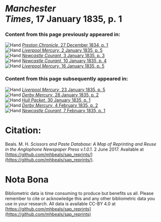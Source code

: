 # *Manchester Times*, 17 January 1835, p. 1  
  
### Content from this page previously appeared in:  
![Hand](http://scissorsandpaste.net/wp-content/uploads/2017/06/smallhandpointer.png) [*Preston Chronicle*, 27 December 1834, p. 1](https://mhbeals.github.io/sap_html/Preston-Chronicle/Preston-Chronicle-27-December-1834-p-1)  
![Hand](http://scissorsandpaste.net/wp-content/uploads/2017/06/smallhandpointer.png) [*Liverpool Mercury*, 2 January 1835, p. 5](https://mhbeals.github.io/sap_html/Liverpool-Mercury/Liverpool-Mercury-2-January-1835-p-5)  
![Hand](http://scissorsandpaste.net/wp-content/uploads/2017/06/smallhandpointer.png) [*Newcastle Courant*, 3 January 1835, p. 3](https://mhbeals.github.io/sap_html/Newcastle-Courant/Newcastle-Courant-3-January-1835-p-3)  
![Hand](http://scissorsandpaste.net/wp-content/uploads/2017/06/smallhandpointer.png) [*Newcastle Courant*, 10 January 1835, p. 4](https://mhbeals.github.io/sap_html/Newcastle-Courant/Newcastle-Courant-10-January-1835-p-4)  
![Hand](http://scissorsandpaste.net/wp-content/uploads/2017/06/smallhandpointer.png) [*Liverpool Mercury*, 16 January 1835, p. 5](https://mhbeals.github.io/sap_html/Liverpool-Mercury/Liverpool-Mercury-16-January-1835-p-5)  
  
### Content from this page subsequently appeared in:  
![Hand](http://scissorsandpaste.net/wp-content/uploads/2017/06/smallhandpointer.png) [*Liverpool Mercury*, 23 January 1835, p. 5](https://mhbeals.github.io/sap_html/Liverpool-Mercury/Liverpool-Mercury-23-January-1835-p-5)  
![Hand](http://scissorsandpaste.net/wp-content/uploads/2017/06/smallhandpointer.png) [*Derby Mercury*, 28 January 1835, p. 2](https://mhbeals.github.io/sap_html/Derby-Mercury/Derby-Mercury-28-January-1835-p-2)  
![Hand](http://scissorsandpaste.net/wp-content/uploads/2017/06/smallhandpointer.png) [*Hull Packet*, 30 January 1835, p. 1](https://mhbeals.github.io/sap_html/Hull-Packet/Hull-Packet-30-January-1835-p-1)  
![Hand](http://scissorsandpaste.net/wp-content/uploads/2017/06/smallhandpointer.png) [*Derby Mercury*, 4 February 1835, p. 2](https://mhbeals.github.io/sap_html/Derby-Mercury/Derby-Mercury-4-February-1835-p-2)  
![Hand](http://scissorsandpaste.net/wp-content/uploads/2017/06/smallhandpointer.png) [*Newcastle Courant*, 7 February 1835, p. 1](https://mhbeals.github.io/sap_html/Newcastle-Courant/Newcastle-Courant-7-February-1835-p-1)  


# Citation: 

Beals. M. H. *Scissors and Paste Database: A Map of Reprinting and Reuse in the Anglophone Newspaper Press v.1.0.1.* 2 June 2017. Available at [https://github.com/mhbeals/sap_reprints/](https://github.com/mhbeals/sap_reprints/). 

# Nota Bona

Bibliometric data is time consuming to produce but benefits us all. Please remember to cite or acknowledge this and any other bibliometric data you use in your research. All data is available CC-BY 4.0 at [https://github.com/mhbeals/sap_reprints](https://github.com/mhbeals/sap_reprints)